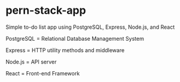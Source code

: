 # pern-stack-app

Simple to-do list app using PostgreSQL, Express, Node.js, and React

PostgreSQL = Relational Database Management System

Express = HTTP utility methods and middleware

Node.js = API server

React = Front-end Framework

